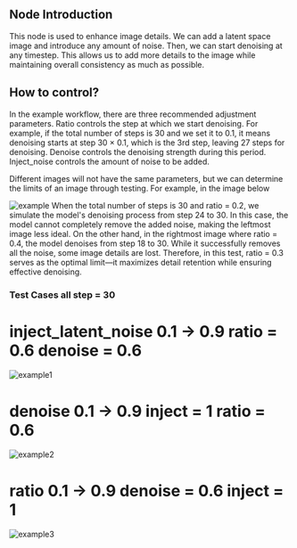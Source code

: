 ## Node Introduction
This node is used to enhance image details. We can add a latent space image and introduce any amount of noise. Then, we can start denoising at any timestep. This allows us to add more details to the image while maintaining overall consistency as much as possible.

## How to control?
In the example workflow, there are three recommended adjustment parameters. Ratio controls the step at which we start denoising. For example, if the total number of steps is 30 and we set it to 0.1, it means denoising starts at step 30 × 0.1, which is the 3rd step, leaving 27 steps for denoising. Denoise controls the denoising strength during this period. Inject_noise controls the amount of noise to be added.

Different images will not have the same parameters, but we can determine the limits of an image through testing. For example, in the image below

![example](./asset/ratio_example.png)
When the total number of steps is 30 and ratio = 0.2, we simulate the model's denoising process from step 24 to 30. In this case, the model cannot completely remove the added noise, making the leftmost image less ideal. On the other hand, in the rightmost image where ratio = 0.4, the model denoises from step 18 to 30. While it successfully removes all the noise, some image details are lost. Therefore, in this test, ratio = 0.3 serves as the optimal limit—it maximizes detail retention while ensuring effective denoising.

### Test Cases all step = 30

# inject_latent_noise 0.1 -> 0.9 ratio = 0.6 denoise = 0.6
![example1](./asset/inject_noise.png)

# denoise 0.1 -> 0.9 inject = 1 ratio = 0.6
![example2](./asset/denoise.png)

# ratio 0.1 -> 0.9 denoise = 0.6 inject = 1
![example3](./asset/start_At.png)
